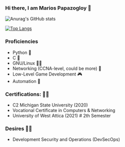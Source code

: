 ### Hi there, I am Marios Papazogloy 👋

![Anurag's GitHub stats](https://github-readme-stats.vercel.app/api?username=mariospapaz&show_icons=true&theme=radical)

[![Top Langs](https://github-readme-stats.vercel.app/api/top-langs/?username=mariospapaz&show_icons=true&theme=radical)](https://github.com/anuraghazra/github-readme-stats)

### Proficiencies
* Python 🐍 
* C 🤖
* GNU/Linux 💪🐧 
* Networking (CCNA-level, could be more) 🔌
* Low-Level Game Development 🎮
* Automation 🔧

### Certifications: 👨‍🎓
* C2 Michigan State University (2020)
* Vocational Certificate in Computers & Networking 
* University of West Attica (2021) # 2th Semester 


### Desires 👨‍💻
* Development Security and Operations (DevSecOps)



